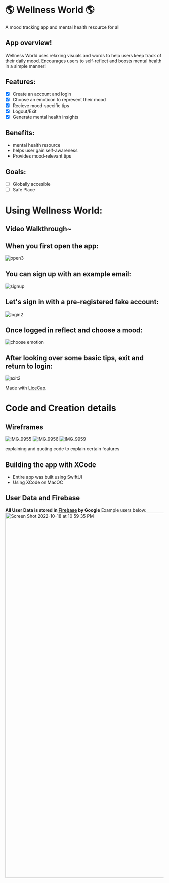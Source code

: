 #  🌎 Wellness World 🌎 
A mood tracking app and mental health resource for all

## App overview!
Wellness World uses relaxing visuals and words to help users keep track of their daily mood.
Encourages users to self-reflect and boosts mental health in a simple manner!


## Features:
- [x] Create an account and login
- [x] Choose an emoticon to represent their mood
- [x] Recieve mood-specific tips
- [x] Logout/Exit
- [x] Generate mental health insights

## Benefits:
- mental health resource 
- helps user gain self-awareness 
- Provides mood-relevant tips

## Goals:
- [ ] Globally accesible
- [ ] Safe Place
#  Using Wellness World:

## Video Walkthrough~
## When you first open the app:
![open3](https://user-images.githubusercontent.com/63684300/196608240-bd1bdb56-bcbb-48f3-ab3b-bf67cc810555.gif)
## You can sign up with an example email: 
![signup](https://user-images.githubusercontent.com/63684300/196607101-d33c9078-c52a-473e-a6ed-6030312c4d04.gif)
## Let's sign in with a pre-registered fake account:
![login2](https://user-images.githubusercontent.com/63684300/196607132-fcc38783-1496-4f51-87d9-d8668f3d1610.gif)
## Once logged in reflect and choose a mood: 
![choose emotion](https://user-images.githubusercontent.com/63684300/196607229-972070db-43ef-489c-90bd-fab4b3737c74.gif)
## After looking over some basic tips, exit and return to login: 
![exit2](https://user-images.githubusercontent.com/63684300/196608272-57974599-f75e-4540-954a-137dbc060c86.gif)

Made with [LiceCap](https://www.cockos.com/licecap/).
# Code and Creation details 

## Wireframes
![IMG_9955](https://user-images.githubusercontent.com/63684300/196345357-ca9004ec-ec74-4594-a923-9562479d767e.jpeg)
![IMG_9956](https://user-images.githubusercontent.com/63684300/196345358-a7dc7832-6878-46f3-a8ab-8fbe7b6d4b2c.jpeg)
![IMG_9959](https://user-images.githubusercontent.com/63684300/196345360-1b018a59-eb23-47e1-a565-0682c0daedb1.jpeg)

explaining and quoting code to explain certain features

## Building the app with XCode
- Entire app was built using SwiftUI
- Using XCode on MacOC

## User Data and Firebase
**All User Data is stored in [Firebase](https://firebase.google.com/) by Google**
Example users below: 
<img width="1157" alt="Screen Shot 2022-10-18 at 10 59 35 PM" src="https://user-images.githubusercontent.com/63684300/196609007-d8193efa-c052-489a-83c8-918515b4deda.png">

